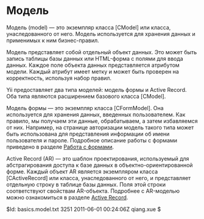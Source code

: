 ﻿Модель
======

Модель (model) — это экземпляр класса [CModel] или класса, унаследованного от него.
Модель используется для хранения данных и применимых к ним бизнес-правил.

Модель представляет собой отдельный объект данных. Это может быть запись таблицы
базы данных или HTML-форма с полями для ввода данных.
Каждое поле объекта данных представляется атрибутом модели. Каждый атрибут имеет
метку и может быть проверен на корректность, используя набор правил.

Yii предоставляет два типа моделей: модель формы и Active Record. Оба типа
являются расширением базового класса [CModel].

Модель формы — это экземпляр класса [CFormModel]. Она используется для хранения
данных, введенных пользователем. Как правило, мы получаем эти данные, обрабатываем,
а затем избавляемся от них. Например, на странице авторизации модель такого типа
может быть использована для представления информации об имени пользователя и пароле.
Подробное описание работы с формами приведено в разделе [Работа с формами](/doc/guide/form.overview).

Active Record (AR) — это шаблон проектирования, используемый для абстрагирования
доступа к базе данных в объектно-ориентированной форме.
Каждый объект AR является экземпляром класса [CActiveRecord] или класса,
унаследованного от него, и представляет отдельную строку в таблице базы данных.
Поля этой строки соответствуют свойствам AR-объекта. Подробнее с AR-моделью можно
ознакомиться в разделе [Active Record](/doc/guide/database.ar).

<div class="revision">$Id: basics.model.txt 3251 2011-06-01 00:24:06Z qiang.xue $</div>